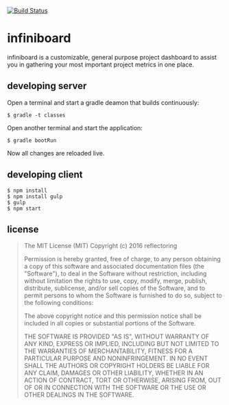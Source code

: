 [![Build Status](https://snap-ci.com/reflectoring/infiniboard/branch/master/build_image)](https://snap-ci.com/reflectoring/infiniboard/branch/master)

# infiniboard
infiniboard is a customizable, general purpose project dashboard to assist you in gathering your most important project metrics in one place.


## developing server

Open a terminal and start a gradle deamon that builds continuously:
```
$ gradle -t classes
```

Open another terminal and start the application:
```
$ gradle bootRun
```

Now all changes are reloaded live.

## developing client

```
$ npm install
$ npm install gulp
$ gulp
$ npm start
```


## license

> The MIT License (MIT)
> Copyright (c) 2016 reflectoring
> 
> Permission is hereby granted, free of charge, to any person obtaining a copy of this software and associated documentation files (the "Software"), to deal in the Software without restriction, including without limitation the rights to use, copy, modify, merge, publish, distribute, sublicense, and/or sell copies of the Software, and to permit persons to whom the Software is furnished to do so, subject to the following conditions:
> 
> The above copyright notice and this permission notice shall be included in all copies or substantial portions of the Software.
> 
> THE SOFTWARE IS PROVIDED "AS IS", WITHOUT WARRANTY OF ANY KIND, EXPRESS OR IMPLIED, INCLUDING BUT NOT LIMITED TO THE WARRANTIES OF MERCHANTABILITY, FITNESS FOR A PARTICULAR PURPOSE AND NONINFRINGEMENT. IN NO EVENT SHALL THE AUTHORS OR COPYRIGHT HOLDERS BE LIABLE FOR ANY CLAIM, DAMAGES OR OTHER LIABILITY, WHETHER IN AN ACTION OF CONTRACT, TORT OR OTHERWISE, ARISING FROM, OUT OF OR IN CONNECTION WITH THE SOFTWARE OR THE USE OR OTHER DEALINGS IN THE SOFTWARE.
